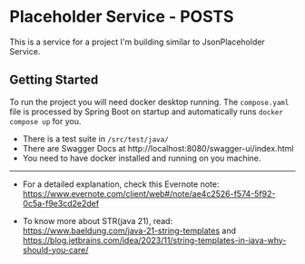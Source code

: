 # Placeholder Service - POSTS

This is a service for a project I'm building similar to JsonPlaceholder Service.

## Getting Started

To run the project you will need docker desktop running. The `compose.yaml` file is processed by Spring Boot on
startup and automatically runs `docker compose up` for you.

- There is a test suite in `/src/test/java/`
- There are Swagger Docs at http://localhost:8080/swagger-ui/index.html
- You need to have docker installed and running on you machine.


--------------------------------
- For a detailed explanation, check this Evernote note: https://www.evernote.com/client/web#/note/ae4c2526-f574-5f92-0c5a-f9e3cd2e2def

- To know more about STR(java 21), read: https://www.baeldung.com/java-21-string-templates and https://blog.jetbrains.com/idea/2023/11/string-templates-in-java-why-should-you-care/

